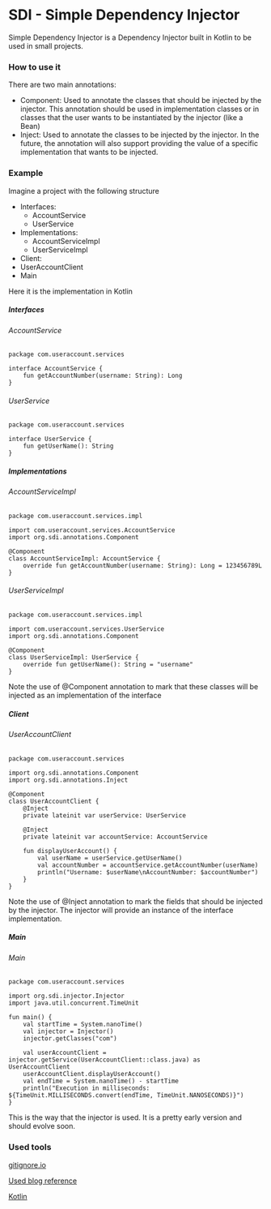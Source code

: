 # SDI - Simple Dependency Injector
Simple Dependency Injector is a Dependency Injector built in Kotlin to be used in small projects.

### How to use it
There are two main annotations:
* Component: Used to annotate the classes that should be injected by the injector. This annotation should be used in implementation classes or in classes that the user wants to be instantiated by the injector (like a Bean)
* Inject: Used to annotate the classes to be injected by the injector. In the future, the annotation will also support providing the value of a specific implementation that wants to be injected.

### Example
Imagine a project with the following structure
* Interfaces: 
  * AccountService
  * UserService
* Implementations: 
  * AccountServiceImpl
  * UserServiceImpl
* Client:
 * UserAccountClient
* Main

Here it is the implementation in Kotlin
##### Interfaces
###### AccountService
```
package com.useraccount.services

interface AccountService {
    fun getAccountNumber(username: String): Long
}
```
###### UserService
```
package com.useraccount.services

interface UserService {
    fun getUserName(): String
}
```
##### Implementations
###### AccountServiceImpl
```
package com.useraccount.services.impl

import com.useraccount.services.AccountService
import org.sdi.annotations.Component

@Component
class AccountServiceImpl: AccountService {
    override fun getAccountNumber(username: String): Long = 123456789L
}
```
###### UserServiceImpl
```
package com.useraccount.services.impl

import com.useraccount.services.UserService
import org.sdi.annotations.Component

@Component
class UserServiceImpl: UserService {
    override fun getUserName(): String = "username"
}
```
Note the use of @Component annotation to mark that these classes will be injected as an implementation of the interface
##### Client
###### UserAccountClient
```
package com.useraccount.services

import org.sdi.annotations.Component
import org.sdi.annotations.Inject

@Component
class UserAccountClient {
    @Inject
    private lateinit var userService: UserService

    @Inject
    private lateinit var accountService: AccountService

    fun displayUserAccount() {
        val userName = userService.getUserName()
        val accountNumber = accountService.getAccountNumber(userName)
        println("Username: $userName\nAccountNumber: $accountNumber")
    }
}
```
Note the use of @Inject annotation to mark the fields that should be injected by the injector. The injector will provide an instance of the interface implementation.
##### Main
###### Main
```
package com.useraccount.services

import org.sdi.injector.Injector
import java.util.concurrent.TimeUnit

fun main() {
    val startTime = System.nanoTime()
    val injector = Injector()
    injector.getClasses("com")

    val userAccountClient = injector.getService(UserAccountClient::class.java) as UserAccountClient
    userAccountClient.displayUserAccount()
    val endTime = System.nanoTime() - startTime
    println("Execution in milliseconds: ${TimeUnit.MILLISECONDS.convert(endTime, TimeUnit.NANOSECONDS)}")
}
```
This is the way that the injector is used. It is a pretty early version and should evolve soon.
### Used tools
[gitignore.io](https://www.toptal.com/developers/gitignore/)

[Used blog reference](https://dev.to/jjbrt/how-to-create-your-own-dependency-injection-framework-in-java-4eaj)

[Kotlin](https://kotlinlang.org/)